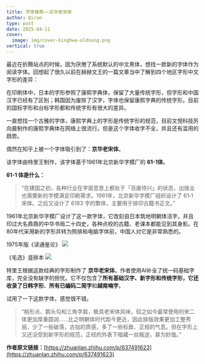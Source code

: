 ```yaml
---
title: 字体推荐——京华老宋体
author: Qiran
type: post
date: 2025-04-11
cover:
  image: img/cover-kinghwa-oldsong.png
vertical: true
---
```

最近在折腾站点的时候，因为厌倦了系统默认的中文黑体，想找一款新的字体作为阅读字体。回想起了很久以前在赫赫文王的一篇文章当中了解到四个地区字形中文字形的差异：

在印刷体中，日本的字形参照了康熙字典体，保留了大量传统字形，但字形和中国汉字已经有了区别；韩国因为废除了汉字，字体也保留康熙字典的传统字形。目前的国标字形和台标字形都和传统字形有很大的差异。

一直想找一个古雅的字体，康熙字典上的字形是传统字形的规范，目前文悅科技厉向晨制作的康熙字典体在网络上很流行。但是这个字体收字不全，并且还有滥用的趋势。

偶然在知乎上被一个字体吸引到了：**京华老宋体**。

该字体由特里王制作，该字体基于1961年北京新华字模厂的 **61-1体**。

**61-1 体是什么：**

> “在建国之初，各种行业在字面意思上都处于「百废待兴」的状态，出版业也需要新的字模满足印刷需求。1961年，北京新华字模厂组织设计了 61‑1 宋体。之后又设计了 6183 字的繁体，主要用于排印古籍书正文。”

1961年北京新华字模厂设计了这一款字体，它改刻自日本筑地明朝体活字，并且印过大名鼎鼎的中华书局二十四史，各种点校的古籍、老课本都能见到其身影。在80年代采用新的字形并转为照排和电脑字体前，中国人对它是非常熟悉的。

1975年版《读通鉴论》
![](/img/page-of-dutongjian.png)

《毛选》竖排本
![](/img/page-of-selected-mao.png)

特里王根据这款经典的字形制作了 **京华老宋体**。作者使用AI补全了统一码基础字库，完全没有缺字的担忧。它不仅包含了**所有基础汉字、**新字形和传统字形，它还收录了**日韩字形**、**所有已编码二简字**和**越南喃字**。

试用了一下这款字体，感觉很不错。

> “桃形点、鹅头勾和三角字肩，极具老宋体风味，较之如今最常使用的宋二体更加厚重圆润……比之明朝体时代距今更近，因此排版效果更加工整秀丽，少了一些破落，古拙的质感，多了一些标致、正规的气息。但在字形上又还没受到新字形的规范，正经的外表下暗藏一丝叛逆，甚为妙哉。”

**作者原文链接：**[https://zhuanlan.zhihu.com/p/637491623](https://zhuanlan.zhihu.com/p/637491623)

